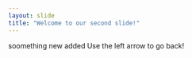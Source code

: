 ```yaml
---
layout: slide
title: "Welcome to our second slide!"
---
```

soomething new added
Use the left arrow to go back!
